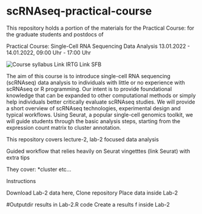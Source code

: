 # scRNAseq-practical-course

This repository holds a portion of the materials for the Practical Course: for the graduate students and postdocs of


Practical Course: Single-Cell RNA Sequencing Data Analysis
13.01.2022 - 14.01.2022, 09:00 Uhr - 17:00 Uhr

![Course syllabus](https://htmlpreview.github.io/?https://github.com/danieljgorski/scRNAseq-practical-course/blob/main/Course-syllabus.html)
Link IRTG
Link SFB

The aim of this course is to introduce single-cell RNA sequencing (scRNAseq) data analysis to individuals with little or no experience with scRNAseq or R programming. Our intent is to provide foundational knowledge that can be expanded to other computational methods or simply help individuals better critically evaluate scRNAseq studies. We will provide a short overview of scRNAseq technologies, experimental design and typical workflows. Using Seurat, a popular single-cell genomics toolkit, we will guide students through the basic analysis steps, starting from the expression count matrix to cluster annotation.



This repository covers lecture-2, lab-2 focused data analysis


Guided workflow that relies heavily on Seurat vingetttes (link Seurat) with extra tips

They cover:
*cluster etc...


Instructions

Download Lab-2 data here,
Clone repository
Place data inside Lab-2

#Outputdir results in Lab-2.R code
Create a results f inside Lab-2

